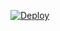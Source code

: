 [![Deploy](https://github.com/Jhonatanfc94/jhonatanfc94.github.io/actions/workflows/deploy.yml/badge.svg)](https://github.com/Jhonatanfc94/jhonatanfc94.github.io/actions/workflows/deploy.yml)
